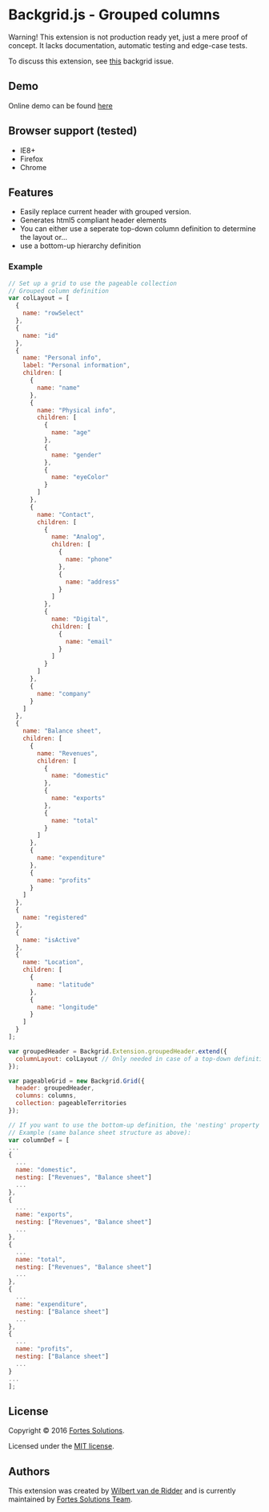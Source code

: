 # Backgrid.js - Grouped columns
Warning! This extension is not production ready yet, just a mere proof of concept. It lacks documentation, automatic testing and edge-case tests.

To discuss this extension, see [this](https://github.com/wyuenho/backgrid/issues/392) backgrid issue.

## Demo
Online demo can be found [here](http://wridder.github.io/backgrid-demo/)

## Browser support (tested)
- IE8+
- Firefox
- Chrome

## Features
- Easily replace current header with grouped version.
- Generates html5 compliant header elements
- You can either use a seperate top-down column definition to determine the layout or...
- use a bottom-up hierarchy definition

### Example
```javascript
// Set up a grid to use the pageable collection
// Grouped column definition
var colLayout = [
  {
    name: "rowSelect"
  },
  {
    name: "id"
  },
  {
    name: "Personal info",
    label: "Personal information",
    children: [
      {
        name: "name"
      },
      {
        name: "Physical info",
        children: [
          {
            name: "age"
          },
          {
            name: "gender"
          },
          {
            name: "eyeColor"
          }
        ]
      },
      {
        name: "Contact",
        children: [
          {
            name: "Analog",
            children: [
              {
                name: "phone"
              },
              {
                name: "address"
              }
            ]
          },
          {
            name: "Digital",
            children: [
              {
                name: "email"
              }
            ]
          }
        ]
      },
      {
        name: "company"
      }
    ]
  },
  {
    name: "Balance sheet",
    children: [
      {
        name: "Revenues",
        children: [
          {
            name: "domestic"
          },
          {
            name: "exports"
          },
          {
            name: "total"
          }
        ]
      },
      {
        name: "expenditure"
      },
      {
        name: "profits"
      }
    ]
  },
  {
    name: "registered"
  },
  {
    name: "isActive"
  },
  {
    name: "Location",
    children: [
      {
        name: "latitude"
      },
      {
        name: "longitude"
      }
    ]
  }
];

var groupedHeader = Backgrid.Extension.groupedHeader.extend({
  columnLayout: colLayout // Only needed in case of a top-down definition
});

var pageableGrid = new Backgrid.Grid({
  header: groupedHeader,
  columns: columns,
  collection: pageableTerritories
});

// If you want to use the bottom-up definition, the 'nesting' property is supported on the column definition
// Example (same balance sheet structure as above):
var columnDef = [
...
{
  ...
  name: "domestic",
  nesting: ["Revenues", "Balance sheet"]
  ...
},
{
  ...
  name: "exports",
  nesting: ["Revenues", "Balance sheet"]
  ...
},
{
  ...
  name: "total",
  nesting: ["Revenues", "Balance sheet"]
  ...
},
{
  ...
  name: "expenditure",
  nesting: ["Balance sheet"]
  ...
},
{
  ...
  name: "profits",
  nesting: ["Balance sheet"]
  ...
}
...
];
```

## License
Copyright © 2016 [Fortes Solutions](https://www.fortesglobal.com/en).

Licensed under the [MIT license](LICENSE-MIT "MIT License").

## Authors
This extension was created by [Wilbert van de Ridder](https://github.com/WRidder) and is currently maintained by [Fortes Solutions Team](https://github.com/orgs/FortesSolutions/people).
